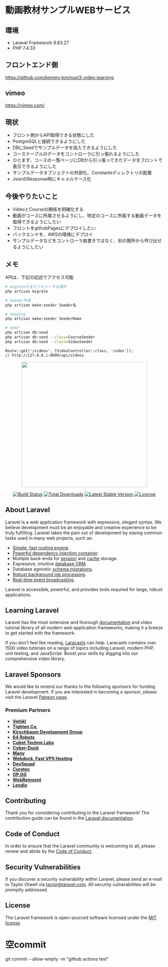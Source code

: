 # 動画教材サンプルWEBサービス

## 環境
- Laravel Framework 8.83.27
- PHP 7.4.33

## フロントエンド側
https://github.com/kemmy-km/nuxt3-video-learning

## vimeo
https://vimeo.com/

## 現状
- フロント側からAPI取得できる状態にした
- PostgreSQLと接続できるようにした
- DBにSeedでサンプルデータを投入できるようにした
- コーステーブルのデータをコントローラに引っ張れるようにした
- ひとまず、コースの一覧ページにDBから引っ張ってきたデータをフロントで表示できるようにした
- サンプルデータオブジェクトの外部化、Constantsディレクトリの配置
- JsonのResponse時にキャメルケース化

## 今後やりたいこと
- VideoとCourseの関係を明確化する
- 動画がコースに所属させるようにし、特定のコースに所属する動画データを取得できるようにしたい
- フロントをgithubPagesにデプロイしたい
- バックエンドを、AWSの環境にデプロイ
- サンプルデータなどをコントローラ直書きではなく、別の箇所から呼び出せるようにしたい

## メモ
APIは、下記の記述でアクセス可能


```sh
# migrateを全てリセットする場合
php artisan migrate

# Seeder作成
php artisan make:seeder Seeder名

# Seeding
php artisan make:seeder SeederName

# seed
php artisan db:seed
php artisan db:seed --class=CourseSeeder
php artisan db:seed --class=VideoSeeder

```


```php:api.php
Route::get('/videos', [VideoController::class, 'index']);
// http://127.0.0.1:8000/api/videos
```

<p align="center"><a href="https://laravel.com" target="_blank"><img src="https://raw.githubusercontent.com/laravel/art/master/logo-lockup/5%20SVG/2%20CMYK/1%20Full%20Color/laravel-logolockup-cmyk-red.svg" width="400"></a></p>

<p align="center">
<a href="https://travis-ci.org/laravel/framework"><img src="https://travis-ci.org/laravel/framework.svg" alt="Build Status"></a>
<a href="https://packagist.org/packages/laravel/framework"><img src="https://img.shields.io/packagist/dt/laravel/framework" alt="Total Downloads"></a>
<a href="https://packagist.org/packages/laravel/framework"><img src="https://img.shields.io/packagist/v/laravel/framework" alt="Latest Stable Version"></a>
<a href="https://packagist.org/packages/laravel/framework"><img src="https://img.shields.io/packagist/l/laravel/framework" alt="License"></a>
</p>

## About Laravel

Laravel is a web application framework with expressive, elegant syntax. We believe development must be an enjoyable and creative experience to be truly fulfilling. Laravel takes the pain out of development by easing common tasks used in many web projects, such as:

- [Simple, fast routing engine](https://laravel.com/docs/routing).
- [Powerful dependency injection container](https://laravel.com/docs/container).
- Multiple back-ends for [session](https://laravel.com/docs/session) and [cache](https://laravel.com/docs/cache) storage.
- Expressive, intuitive [database ORM](https://laravel.com/docs/eloquent).
- Database agnostic [schema migrations](https://laravel.com/docs/migrations).
- [Robust background job processing](https://laravel.com/docs/queues).
- [Real-time event broadcasting](https://laravel.com/docs/broadcasting).

Laravel is accessible, powerful, and provides tools required for large, robust applications.

## Learning Laravel

Laravel has the most extensive and thorough [documentation](https://laravel.com/docs) and video tutorial library of all modern web application frameworks, making it a breeze to get started with the framework.

If you don't feel like reading, [Laracasts](https://laracasts.com) can help. Laracasts contains over 1500 video tutorials on a range of topics including Laravel, modern PHP, unit testing, and JavaScript. Boost your skills by digging into our comprehensive video library.

## Laravel Sponsors

We would like to extend our thanks to the following sponsors for funding Laravel development. If you are interested in becoming a sponsor, please visit the Laravel [Patreon page](https://patreon.com/taylorotwell).

### Premium Partners

- **[Vehikl](https://vehikl.com/)**
- **[Tighten Co.](https://tighten.co)**
- **[Kirschbaum Development Group](https://kirschbaumdevelopment.com)**
- **[64 Robots](https://64robots.com)**
- **[Cubet Techno Labs](https://cubettech.com)**
- **[Cyber-Duck](https://cyber-duck.co.uk)**
- **[Many](https://www.many.co.uk)**
- **[Webdock, Fast VPS Hosting](https://www.webdock.io/en)**
- **[DevSquad](https://devsquad.com)**
- **[Curotec](https://www.curotec.com/services/technologies/laravel/)**
- **[OP.GG](https://op.gg)**
- **[WebReinvent](https://webreinvent.com/?utm_source=laravel&utm_medium=github&utm_campaign=patreon-sponsors)**
- **[Lendio](https://lendio.com)**

## Contributing

Thank you for considering contributing to the Laravel framework! The contribution guide can be found in the [Laravel documentation](https://laravel.com/docs/contributions).

## Code of Conduct

In order to ensure that the Laravel community is welcoming to all, please review and abide by the [Code of Conduct](https://laravel.com/docs/contributions#code-of-conduct).

## Security Vulnerabilities

If you discover a security vulnerability within Laravel, please send an e-mail to Taylor Otwell via [taylor@laravel.com](mailto:taylor@laravel.com). All security vulnerabilities will be promptly addressed.

## License

The Laravel framework is open-sourced software licensed under the [MIT license](https://opensource.org/licenses/MIT).

# 空commit
git commit --allow-empty -m "github actions test"

